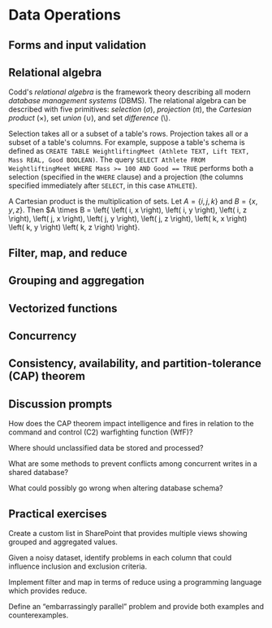 # Data Operations

## Forms and input validation

## Relational algebra

Codd's *relational algebra* is the framework theory describing all modern *database management systems* (DBMS).
The relational algebra can be described with five primitives: *selection* ($\sigma$), *projection* ($\pi$), the *Cartesian product* ($\times$), set *union* ($\cup$), and set *difference* ($\setminus$).

Selection takes all or a subset of a table's rows.
Projection takes all or a subset of a table's columns.
For example, suppose a table's schema is defined as `CREATE TABLE WeightliftingMeet (Athlete TEXT, Lift TEXT, Mass REAL, Good BOOLEAN)`.
The query `SELECT Athlete FROM WeightliftingMeet WHERE Mass >= 100 AND Good == TRUE` performs both a selection (specified in the `WHERE` clause) and a projection (the columns specified immediately after `SELECT`, in this case `ATHLETE`).

A Cartesian product is the multiplication of sets.
Let $A = \left\{ i, j, k \right\}$ and $B = \left\{ x, y, z \right\}$.
Then $A \times B = \left\{
\left( i, x \right),
\left( i, y \right),
\left( i, z \right),
\left( j, x \right),
\left( j, y \right),
\left( j, z \right),
\left( k, x \right)
\left( k, y \right)
\left( k, z \right) \right\}.

## Filter, map, and reduce 

## Grouping and aggregation 

## Vectorized functions 

## Concurrency 

## Consistency, availability, and partition-tolerance (CAP) theorem 

## Discussion prompts

How does the CAP theorem impact intelligence and fires in relation to the command and control (C2) warfighting function (WfF)? 

Where should unclassified data be stored and processed? 

What are some methods to prevent conflicts among concurrent writes in a shared database? 

What could possibly go wrong when altering database schema? 

## Practical exercises

Create a custom list in SharePoint that provides multiple views showing grouped and aggregated values. 

Given a noisy dataset, identify problems in each column that could influence inclusion and exclusion criteria. 

Implement filter and map in terms of reduce using a programming language which provides reduce. 

Define an “embarrassingly parallel” problem and provide both examples and counterexamples. 

